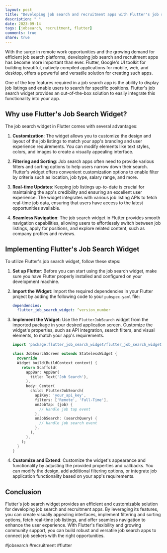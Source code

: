```yaml
---
layout: post
title: "Developing job search and recruitment apps with Flutter's job search widget"
description: " "
date: 2023-09-14
tags: [jobsearch, recruitment, flutter]
comments: true
share: true
---
```


With the surge in remote work opportunities and the growing demand for efficient job search platforms, developing job search and recruitment apps has become more important than ever. Flutter, Google's UI toolkit for building beautiful, natively compiled applications for mobile, web, and desktop, offers a powerful and versatile solution for creating such apps. 

One of the key features required in a job search app is the ability to display job listings and enable users to search for specific positions. Flutter's job search widget provides an out-of-the-box solution to easily integrate this functionality into your app. 

## Why use Flutter's Job Search Widget?

The job search widget in Flutter comes with several advantages:

1. **Customization**: The widget allows you to customize the design and layout of the job listings to match your app's branding and user experience requirements. You can modify elements like text styles, colors, and images to create a visually appealing interface.

2. **Filtering and Sorting**: Job search apps often need to provide various filters and sorting options to help users narrow down their search. Flutter's widget offers convenient customization options to enable filter by criteria such as location, job type, salary range, and more.

3. **Real-time Updates**: Keeping job listings up-to-date is crucial for maintaining the app's credibility and ensuring an excellent user experience. The widget integrates with various job listing APIs to fetch real-time job data, ensuring that users have access to the latest opportunities available.

4. **Seamless Navigation**: The job search widget in Flutter provides smooth navigation capabilities, allowing users to effortlessly switch between job listings, apply for positions, and explore related content, such as company profiles and reviews.

## Implementing Flutter's Job Search Widget

To utilize Flutter's job search widget, follow these steps:

1. **Set up Flutter**: Before you can start using the job search widget, make sure you have Flutter properly installed and configured on your development machine.

2. **Import the Widget**: Import the required dependencies in your Flutter project by adding the following code to your `pubspec.yaml` file:

    ```yaml
    dependencies:
      flutter_job_search_widget: ^version_number
    ```

3. **Implement the Widget**: Use the `FlutterJobSearch` widget from the imported package in your desired application screen. Customize the widget's properties, such as API integration, search filters, and visual elements, to match your app's requirements.

    ```dart
    import 'package:flutter_job_search_widget/flutter_job_search_widget.dart';

    class JobSearchScreen extends StatelessWidget {
      @override
      Widget build(BuildContext context) {
        return Scaffold(
          appBar: AppBar(
            title: Text('Job Search'),
          ),
          body: Center(
            child: FlutterJobSearch(
              apiKey: 'your_api_key',
              filters: ['Remote', 'Full-Time'],
              onJobTap: (job) {
                // Handle job tap event
              },
              onJobSearch: (searchQuery) {
                // Handle job search event
              },
            ),
          ),
        );
      }
    }
    ```

4. **Customize and Extend**: Customize the widget's appearance and functionality by adjusting the provided properties and callbacks. You can modify the design, add additional filtering options, or integrate job application functionality based on your app's requirements.

## Conclusion

Flutter's job search widget provides an efficient and customizable solution for developing job search and recruitment apps. By leveraging its features, you can create visually appealing interfaces, implement filtering and sorting options, fetch real-time job listings, and offer seamless navigation to enhance the user experience. With Flutter's flexibility and growing community support, you can build robust and versatile job search apps to connect job seekers with the right opportunities.

#jobsearch #recruitment #flutter